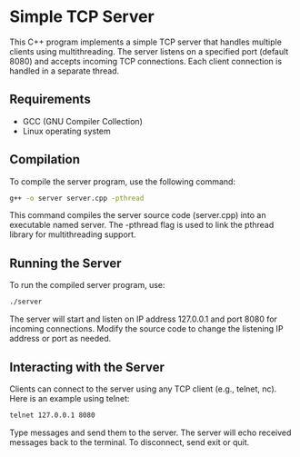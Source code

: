 # Simple TCP Server

This C++ program implements a simple TCP server that handles multiple clients using multithreading. The server listens on a specified port (default 8080) and accepts incoming TCP connections. Each client connection is handled in a separate thread.

## Requirements

- GCC (GNU Compiler Collection)
- Linux operating system

## Compilation

To compile the server program, use the following command:

```bash
g++ -o server server.cpp -pthread
```

This command compiles the server source code (server.cpp) into an executable named server. The -pthread flag is used to link the pthread library for multithreading support.

## Running the Server

To run the compiled server program, use:
```bash
./server
```

The server will start and listen on IP address 127.0.0.1 and port 8080 for incoming connections. Modify the source code to change the listening IP address or port as needed.

## Interacting with the Server

Clients can connect to the server using any TCP client (e.g., telnet, nc). Here is an example using telnet:

```bash
telnet 127.0.0.1 8080
```

Type messages and send them to the server. The server will echo received messages back to the terminal. To disconnect, send exit or quit.
